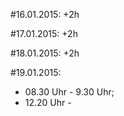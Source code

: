 #16.01.2015: +2h

#17.01.2015: +2h

#18.01.2015: +2h

#19.01.2015:

* 08.30 Uhr - 9.30 Uhr;
* 12.20 Uhr -
